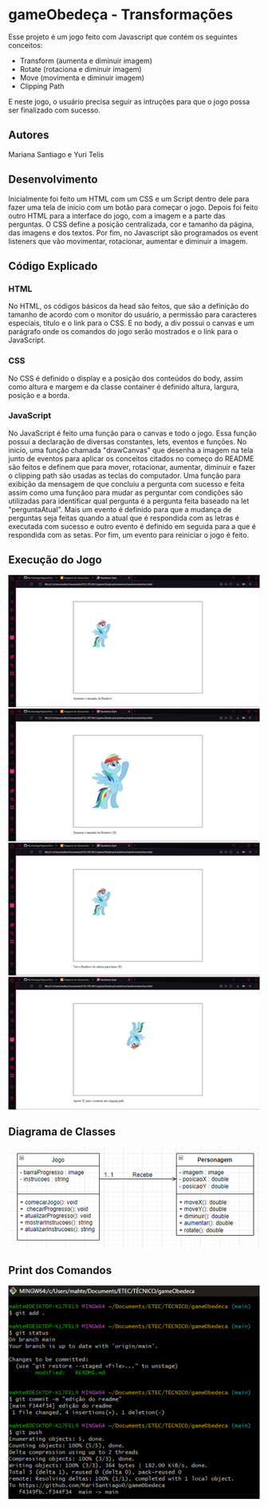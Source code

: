 # gameObedeça - Transformações
Esse projeto é um jogo feito com Javascript que contém os seguintes conceitos:
<ul>
    <li> Transform (aumenta e diminuir imagem) </li>
    <li> Rotate (rotaciona e diminuir imagem) </li>
    <li> Move (movimenta e diminuir imagem) </li>
    <li> Clipping Path </li>
</ul>
E neste jogo, o usuário precisa seguir as intruções para que o jogo possa ser finalizado com sucesso.

## Autores
Mariana Santiago e Yuri Telis

## Desenvolvimento
Inicialmente foi feito um HTML com um CSS e um Script dentro dele para fazer uma tela de inicio com um botão para começar o jogo. Depois foi feito outro HTML para a interface do jogo, com a imagem e a parte das perguntas.
O CSS define a posição centralizada, cor e tamanho da página, das imagens e dos textos.
Por fim, no Javascript são programados os event listeners que vão movimentar, rotacionar, aumentar e diminuir a imagem.

## Código Explicado
### HTML
No HTML, os códigos básicos da head são feitos, que são a definição do tamanho de acordo com o monitor do usuário, a permissão para caracteres especiais, título e o link para o CSS. E no body, a div possui o canvas e um parágrafo onde os comandos do jogo serão mostrados e o link para o JavaScript.

### CSS
No CSS é definido o display e a posição dos conteúdos do body, assim como altura e margem e da classe container é definido altura, largura, posição e a borda.

### JavaScript
No JavaScript é feito uma função para o canvas e todo o jogo. Essa função possui a declaração de diversas constantes, lets, eventos e funções. No inicio, uma função chamada "drawCanvas" que desenha a imagem na tela junto de eventos para aplicar os conceitos citados no começo do README são feitos e definem que para mover, rotacionar, aumentar, diminuir e fazer o clipping path são usadas as teclas do computador. Uma função para exibição da mensagem de que concluiu a  pergunta com sucesso e feita assim como uma funçãoo para mudar as perguntar com condições são utilizadas para identificar qual pergunta é a pergunta feita baseado na let "perguntaAtual". Mais um evento é definido para que a mudança de perguntas seja feitas quando a atual que é respondida com as letras é executada com sucesso e outro evento é definido em seguida para a que é respondida com as setas. Por fim, um evento para reiniciar o jogo é feito.

## Execução do Jogo
<img src = "transforms/imgs/jogo.png">
<img src = "transforms/imgs/jogo2.png">
<img src = "transforms/imgs/jogo3.png">
<img src = "transforms/imgs/jogo4.png">

## Diagrama de Classes
<img src = "jogoObedeca/imgs/diagramaclasses.png">

## Print dos Comandos
<img src = "jogoObedeca/imgs/gitcomandos.png">
